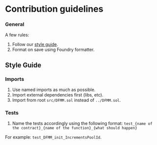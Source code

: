 # Contribution guidelines

### General

A few rules:
1. Follow our [style guide](#style-guide).
2. Format on save using Foundry formatter.

## Style Guide

### Imports

1. Use named imports as much as possible.
2. Import external dependencies first (libs, etc).
3. Import from root `src/DFMM.sol` instead of `../DFMM.sol`.

### Tests

1. Name the tests accordingly using the following format:
`test_{name of the contract}_{name of the function}_{what should happen}`

For example:
`test_DFMM_init_IncrementsPoolId`.